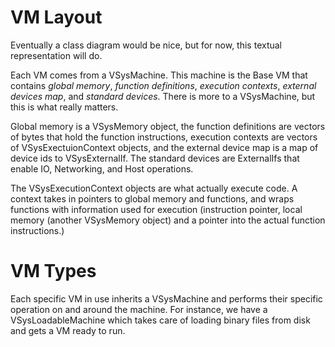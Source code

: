 # VM Layout

Eventually a class diagram would be nice, but for now, this textual representation will do. 

Each VM comes from a VSysMachine. This machine is the Base VM that contains *global memory*, *function definitions*, *execution contexts*, *external devices map*, and *standard devices*. There is more to a VSysMachine, but this is what really matters. 

Global memory is a VSysMemory object, the function definitions are vectors of bytes that hold the function instructions, execution contexts are vectors of VSysExectuionContext objects, and the external device map is a map  of device ids to VSysExternalIf. The standard devices are ExternalIfs that enable IO, Networking, and Host operations. 

The VSysExecutionContext objects are what actually execute code. A context takes in pointers to global memory and functions, and wraps functions with information used for execution (instruction pointer, local memory (another VSysMemory object) and a pointer into the actual function instructions.)

# VM Types

Each specific VM in use inherits a VSysMachine and performs their specific operation on and around the machine. For instance, we have a VSysLoadableMachine which takes care of loading binary files from disk and gets a VM ready to run. 
 